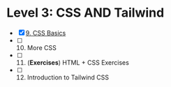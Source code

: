 # Level 3: CSS AND Tailwind

- [x] [9. CSS Basics](./9-css-basics.md)
- [ ] 10. More CSS
- [ ] 11. (**Exercises**) HTML + CSS Exercises
- [ ] 12. Introduction to Tailwind CSS
